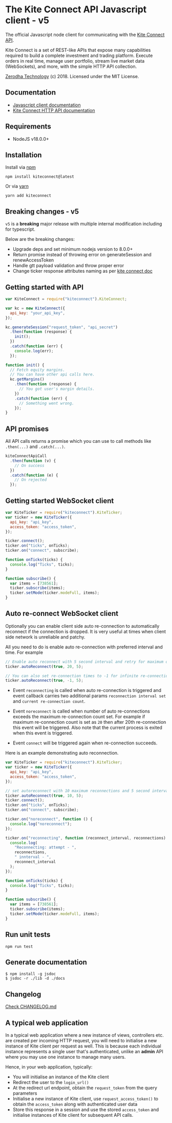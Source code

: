 # The Kite Connect API Javascript client - v5

The official Javascript node client for communicating with the [Kite Connect API](https://kite.trade).

Kite Connect is a set of REST-like APIs that expose many capabilities required to build a complete investment and trading platform. Execute orders in real time, manage user portfolio, stream live market data (WebSockets), and more, with the simple HTTP API collection.

[Zerodha Technology](http://zerodha.com) (c) 2018. Licensed under the MIT License.

## Documentation

- [Javascript client documentation](https://kite.trade/docs/kiteconnectjs/v3)
- [Kite Connect HTTP API documentation](https://kite.trade/docs/connect/v3)

## Requirements

- NodeJS v18.0.0+

## Installation

Install via [npm](https://www.npmjs.com/package/kiteconnect)

    npm install kiteconnect@latest

Or via [yarn](https://yarnpkg.com/package/kiteconnect)

    yarn add kiteconnect

## Breaking changes - v5

`v5` is a **breaking** major release with multiple internal modification including for typescript.<br>

Below are the breaking changes:

- Upgrade deps and set minimum nodejs version to 8.0.0+
- Return promise instead of throwing error on generateSession and renewAccessToken
- Handle gtt payload validation and throw proper error
- Change ticker response attributes naming as per [kite connect doc](https://kite.trade/docs/connect/v3/websocket/#quote-packet-structure)

## Getting started with API

```javascript
var KiteConnect = require("kiteconnect").KiteConnect;

var kc = new KiteConnect({
  api_key: "your_api_key",
});

kc.generateSession("request_token", "api_secret")
  .then(function (response) {
    init();
  })
  .catch(function (err) {
    console.log(err);
  });

function init() {
  // Fetch equity margins.
  // You can have other api calls here.
  kc.getMargins()
    .then(function (response) {
      // You got user's margin details.
    })
    .catch(function (err) {
      // Something went wrong.
    });
}
```

## API promises

All API calls returns a promise which you can use to call methods like `.then(...)` and `.catch(...)`.

```javascript
kiteConnectApiCall
  .then(function (v) {
    // On success
  })
  .catch(function (e) {
    // On rejected
  });
```

## Getting started WebSocket client

```javascript
var KiteTicker = require("kiteconnect").KiteTicker;
var ticker = new KiteTicker({
  api_key: "api_key",
  access_token: "access_token",
});

ticker.connect();
ticker.on("ticks", onTicks);
ticker.on("connect", subscribe);

function onTicks(ticks) {
  console.log("Ticks", ticks);
}

function subscribe() {
  var items = [738561];
  ticker.subscribe(items);
  ticker.setMode(ticker.modeFull, items);
}
```

## Auto re-connect WebSocket client

Optionally you can enable client side auto re-connection to automatically reconnect if the connection is dropped.
It is very useful at times when client side network is unreliable and patchy.

All you need to do is enable auto re-connection with preferred interval and time. For example

```javascript
// Enable auto reconnect with 5 second interval and retry for maximum of 20 times.
ticker.autoReconnect(true, 20, 5);

// You can also set re-connection times to -1 for infinite re-connections
ticker.autoReconnect(true, -1, 5);
```

- Event `reconnecting` is called when auto re-connection is triggered and event callback carries two additional params `reconnection interval set` and `current re-connection count`.

- Event `noreconnect` is called when number of auto re-connections exceeds the maximum re-connection count set. For example if maximum re-connection count is set as `20` then after 20th re-connection this event will be triggered. Also note that the current process is exited when this event is triggered.

- Event `connect` will be triggered again when re-connection succeeds.

Here is an example demonstrating auto reconnection.

```javascript
var KiteTicker = require("kiteconnect").KiteTicker;
var ticker = new KiteTicker({
  api_key: "api_key",
  access_token: "access_token",
});

// set autoreconnect with 10 maximum reconnections and 5 second interval
ticker.autoReconnect(true, 10, 5);
ticker.connect();
ticker.on("ticks", onTicks);
ticker.on("connect", subscribe);

ticker.on("noreconnect", function () {
  console.log("noreconnect");
});

ticker.on("reconnecting", function (reconnect_interval, reconnections) {
  console.log(
    "Reconnecting: attempt - ",
    reconnections,
    " innterval - ",
    reconnect_interval
  );
});

function onTicks(ticks) {
  console.log("Ticks", ticks);
}

function subscribe() {
  var items = [738561];
  ticker.subscribe(items);
  ticker.setMode(ticker.modeFull, items);
}
```

## Run unit tests

```
npm run test
```

## Generate documentation

```
$ npm install -g jsdoc
$ jsdoc -r ./lib -d ./docs
```

## Changelog

[Check CHANGELOG.md](CHANGELOG.md)

## A typical web application

In a typical web application where a new instance of
views, controllers etc. are created per incoming HTTP
request, you will need to initialise a new instance of
Kite client per request as well. This is because each
individual instance represents a single user that's
authenticated, unlike an **admin** API where you may
use one instance to manage many users.

Hence, in your web application, typically:

- You will initialise an instance of the Kite client
- Redirect the user to the `login_url()`
- At the redirect url endpoint, obtain the
  `request_token` from the query parameters
- Initialise a new instance of Kite client,
  use `request_access_token()` to obtain the `access_token`
  along with authenticated user data
- Store this response in a session and use the
  stored `access_token` and initialise instances
  of Kite client for subsequent API calls.
